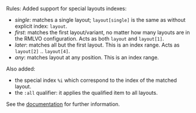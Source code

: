 Rules: Added support for special layouts indexes:
- *single*: matches a single layout; `layout[single]` is the same as without
  explicit index: `layout`.
- *first*: matches the first layout/variant, no matter how many layouts are in
  the RMLVO configuration. Acts as both `layout` and `layout[1]`.
- *later*: matches all but the first layout. This is an index range. Acts as
  `layout[2]` .. `layout[4]`.
- *any*: matches layout at any position. This is an index range.

Also added:
- the special index `%i` which correspond to the index of the matched layout.
- the `:all` qualifier: it applies the qualified item to all layouts.

See the [documentation](https://xkbcommon.org/doc/current/rule-file-format.html)
for further information.
